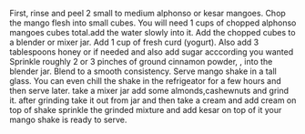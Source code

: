  First, rinse and peel 2 small to medium alphonso or kesar mangoes. Chop the mango flesh into small cubes. You will need 1 cups of chopped alphonso mangoes cubes total.add the water slowly into it. Add the chopped cubes to a blender or mixer jar.
  Add 1 cup of fresh curd (yogurt). Also add 3 tablespoons honey or if needed and also add sugar acccording you wanted
  Sprinkle roughly 2 or 3 pinches of ground cinnamon powder, , into the blender jar.
  Blend to a smooth consistency.
Serve mango shake in a tall glass. You can even chill the shake in the refrigeator for a few hours and then serve later.
take a mixer jar add some almonds,cashewnuts and grind it.
after grinding take it out from jar and then take a cream and add cream on top of shake
sprinkle the grinded mixture and add kesar on top of it 
your mango shake is ready to serve. 